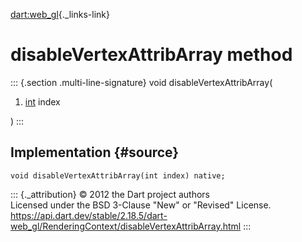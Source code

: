 [dart:web\_gl](../../dart-web_gl/dart-web_gl-library){._links-link}

disableVertexAttribArray method
===============================

::: {.section .multi-line-signature}
void disableVertexAttribArray(

1.  [int](../../dart-core/int-class) index

)
:::

Implementation {#source}
--------------

``` {.language-dart data-language="dart"}
void disableVertexAttribArray(int index) native;
```

::: {._attribution}
© 2012 the Dart project authors\
Licensed under the BSD 3-Clause \"New\" or \"Revised\" License.\
<https://api.dart.dev/stable/2.18.5/dart-web_gl/RenderingContext/disableVertexAttribArray.html>
:::
